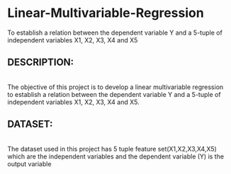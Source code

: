 # Linear-Multivariable-Regression
To establish a relation between the dependent variable Y and a 5-tuple of independent variables X1, X2, X3, X4 and X5



## DESCRIPTION:
<br>The objective of this project is to develop a linear multivariable regression to establish a relation
between the dependent variable Y and a 5-tuple of independent variables X1, X2, X3, X4 and X5.</br>

## DATASET:
<br>The dataset used in this project has 5 tuple feature set(X1,X2,X3,X4,X5) which are the independent variables and the dependent variable (Y) is the output variable </br>

